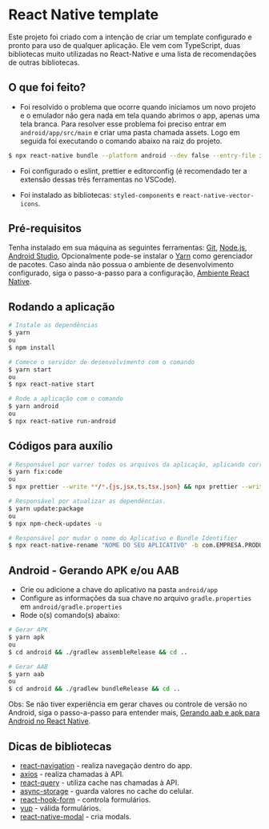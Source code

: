# React Native template

Este projeto foi criado com a intenção de criar um template configurado e pronto para uso de qualquer aplicação. Ele vem com TypeScript, duas bibliotecas muito utilizadas no React-Native e uma lista de recomendações de outras bibliotecas.

## O que foi feito?
- Foi resolvido o problema que ocorre quando iniciamos um novo projeto e o emulador não gera nada em tela quando abrimos o app, apenas uma tela branca. Para resolver esse problema foi preciso entrar em `android/app/src/main` e criar uma pasta chamada assets. Logo em seguida foi executando o comando abaixo na raiz do projeto.
```bash 
$ npx react-native bundle --platform android --dev false --entry-file index.js --bundle-output android/app/src/main/assets/index.android.bundle --assets-dest android/app/src/main/res/
```
- Foi configurado o eslint, prettier e editorconfig (é recomendado ter a extensão dessas três ferramentas no VSCode).

- Foi instalado as bibliotecas: `styled-components` e `react-native-vector-icons`.

## Pré-requisitos

Tenha instalado em sua máquina as seguintes ferramentas:
[Git](https://git-scm.com), [Node.js](https://nodejs.org/en/), [Android Studio](https://developer.android.com/studio),
Opcionalmente pode-se instalar o [Yarn](https://yarnpkg.com/) como gerenciador de pacotes. Caso ainda não possua o ambiente de desenvolvimento configurado, siga o passo-a-passo para a configuração, [Ambiente React Native](https://react-native.rocketseat.dev/).

## Rodando a aplicação

```bash
# Instale as dependências
$ yarn
ou
$ npm install

# Comece o servidor de desenvolvimento com o comando
$ yarn start
ou
$ npx react-native start

# Rode a aplicação com o comando
$ yarn android
ou
$ npx react-native run-android
```
## Códigos para auxílio

```bash
# Responsável por varrer todos os arquivos da aplicação, aplicando correção de indentação.
$ yarn fix:code
ou
$ npx prettier --write **/*.{js,jsx,ts,tsx,json} && npx prettier --write *.{js,jsx,ts,tsx,json}

# Responsável por atualizar as dependências.
$ yarn update:package
ou
$ npx npm-check-updates -u

# Responsável por mudar o nome do Aplicativo e Bundle Identifier
$ npx react-native-rename "NOME DO SEU APLICATIVO" -b com.EMPRESA.PRODUTO
```

## Android - Gerando APK e/ou AAB

- Crie ou adicione a chave do aplicativo na pasta ```android/app```
- Configure as informações da sua chave no arquivo ```gradle.properties``` em ```android/gradle.properties```
- Rode o(s) comando(s) abaixo:
```bash
# Gerar APK
$ yarn apk
ou 
$ cd android && ./gradlew assembleRelease && cd ..

# Gerar AAB
$ yarn aab
ou
$ cd android && ./gradlew bundleRelease && cd ..
```

Obs: Se não tiver experiência em gerar chaves ou controle de versão no Android, siga o passo-a-passo para entender mais, [Gerando aab e apk para Android no React Native](https://www.notion.so/Gerando-aab-apk-para-android-no-React-Native-1703c2d965bc4354ade328ae146d176e).

## Dicas de bibliotecas
- [react-navigation](https://reactnavigation.org/) - realiza navegação dentro do app.
- [axios](https://github.com/axios/axios) - realiza chamadas à API.
- [react-query](https://react-query.tanstack.com/) - utiliza cache nas chamadas à API.
- [async-storage](https://react-native-async-storage.github.io/async-storage/docs/install/) - guarda valores no cache do celular.
- [react-hook-form](https://react-hook-form.com/) - controla formulários.
- [yup](https://github.com/jquense/yup) - válida formulários.
- [react-native-modal](https://github.com/react-native-modal/react-native-modal) - cria modals.
